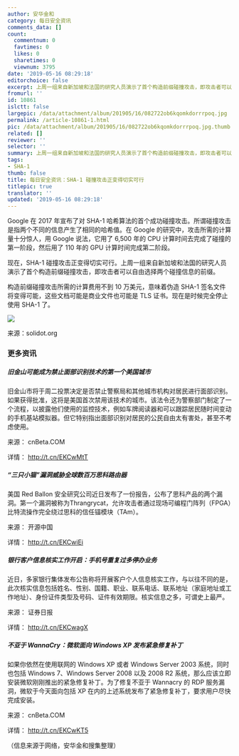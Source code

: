 ```yaml
---
author: 安华金和
category: 每日安全资讯
comments_data: []
count:
  commentnum: 0
  favtimes: 0
  likes: 0
  sharetimes: 0
  viewnum: 3795
date: '2019-05-16 08:29:18'
editorchoice: false
excerpt: 上周一组来自新加坡和法国的研究人员演示了首个构造前缀碰撞攻击，即攻击者可以自由选择两个碰撞信息的前缀。
fromurl: ''
id: 10861
islctt: false
largepic: /data/attachment/album/201905/16/082722ob6kqomkdorrrpoq.jpg
permalink: /article-10861-1.html
pic: /data/attachment/album/201905/16/082722ob6kqomkdorrrpoq.jpg.thumb.jpg
related: []
reviewer: ''
selector: ''
summary: 上周一组来自新加坡和法国的研究人员演示了首个构造前缀碰撞攻击，即攻击者可以自由选择两个碰撞信息的前缀。
tags:
- SHA-1
thumb: false
title: 每日安全资讯：SHA-1 碰撞攻击正变得切实可行
titlepic: true
translator: ''
updated: '2019-05-16 08:29:18'
---
```


Google 在 2017 年宣布了对 SHA-1 哈希算法的首个成功碰撞攻击。所谓碰撞攻击是指两个不同的信息产生了相同的哈希值。在 Google 的研究中，攻击所需的计算量十分惊人，用 Google 说法，它用了 6,500 年的 CPU 计算时间去完成了碰撞的第一阶段，然后用了 110 年的 GPU 计算时间完成第二阶段。


现在，SHA-1 碰撞攻击正变得切实可行。上周一组来自新加坡和法国的研究人员演示了首个构造前缀碰撞攻击，即攻击者可以自由选择两个碰撞信息的前缀。


构造前缀碰撞攻击所需的计算费用不到 10 万美元，意味着伪造 SHA-1 签名文件将变得可能，这些文档可能是商业文件也可能是 TLS 证书。现在是时候完全停止使用 SHA-1 了。


![](/data/attachment/album/201905/16/082722ob6kqomkdorrrpoq.jpg)


来源：solidot.org


### 更多资讯


##### 旧金山可能成为禁止面部识别技术的第一个美国城市


旧金山市将于周二投票决定是否禁止警察局和其他城市机构对居民进行面部识别。如果获得批准，这将是美国首次禁用该技术的城市。该法令还为警察部门制定了一个流程，以披露他们使用的监控技术，例如车牌阅读器和可以跟踪居民随时间变动的手机基站模拟器。但它特别指出面部识别对居民的公民自由太有害处，甚至不考虑使用。


来源： cnBeta.COM


详情： <http://t.cn/EKCwMtT> 


##### “三只小猫”漏洞威胁全球数百万思科路由器


美国 Red Ballon 安全研究公司近日发布了一份报告，公布了思科产品的两个漏洞。第一个漏洞被称为Thrangrycat，允许攻击者通过现场可编程门阵列（FPGA）比特流操作完全绕过思科的信任锚模块（TAm）。


来源： 开源中国


详情： <http://t.cn/EKCwiEi> 


##### 银行客户信息核实工作开启：手机号重复过多停办业务


近日，多家银行集体发布公告称将开展客户个人信息核实工作，与以往不同的是，此次核实信息包括姓名、性别、国籍、职业、联系电话、联系地址（家庭地址或工作地址）、身份证件类型及号码、证件有效期限。核实信息之多，可谓史上最严。


来源： 证券日报


详情： <http://t.cn/EKCwagX> 


##### 不亚于 WannaCry：微软面向 Windows XP 发布紧急修复补丁


如果你依然在使用联网的 Windows XP 或者 Windows Server 2003 系统，同时也包括 Windows 7、Windows Server 2008 以及 2008 R2 系统，那么应该立即安装微软刚刚推出的紧急修复补丁。为了修复不亚于 Wannacry 的 RDP 服务漏洞，微软于今天面向包括 XP 在内的上述系统发布了紧急修复补丁，要求用户尽快完成安装。


来源： cnBeta.COM


详情： <http://t.cn/EKCwKT5> 


（信息来源于网络，安华金和搜集整理）